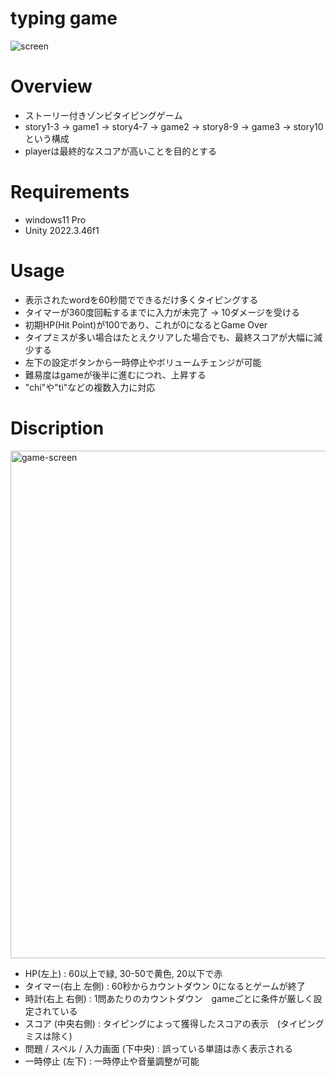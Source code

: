 # typing game 

![screen](https://github.com/user-attachments/assets/acd027a0-cfa4-49d8-a4c5-f9185012382c)

# Overview 
* ストーリー付きゾンビタイピングゲーム
* story1-3 -> game1 -> story4-7 -> game2 -> story8-9 -> game3 -> story10 という構成
* playerは最終的なスコアが高いことを目的とする

# Requirements
* windows11 Pro
* Unity 2022.3.46f1

# Usage
* 表示されたwordを60秒間でできるだけ多くタイピングする
* タイマーが360度回転するまでに入力が未完了 -> 10ダメージを受ける
* 初期HP(Hit Point)が100であり、これが0になるとGame Over
* タイプミスが多い場合はたとえクリアした場合でも、最終スコアが大幅に減少する
* 左下の設定ボタンから一時停止やボリュームチェンジが可能
* 難易度はgameが後半に進むにつれ、上昇する
* "chi"や"ti"などの複数入力に対応

# Discription

<img width="812" alt="game-screen" src="https://github.com/user-attachments/assets/9072305d-8751-4c02-b2a4-a65402557e66" />

* HP(左上) : 60以上で緑, 30-50で黄色, 20以下で赤
* タイマー(右上 左側) : 60秒からカウントダウン 0になるとゲームが終了
* 時計(右上 右側) : 1問あたりのカウントダウン　gameごとに条件が厳しく設定されている
* スコア (中央右側) : タイピングによって獲得したスコアの表示　(タイピングミスは除く)
* 問題 / スペル / 入力画面 (下中央) : 誤っている単語は赤く表示される
* 一時停止 (左下) : 一時停止や音量調整が可能

